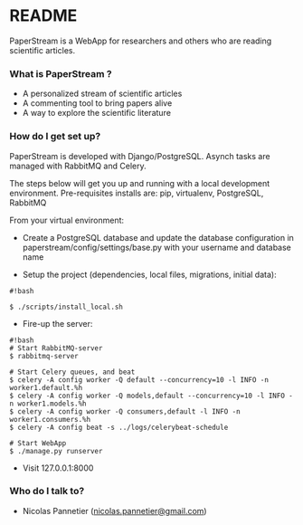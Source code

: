 # README #

PaperStream is a WebApp for researchers and others who are reading scientific articles.

### What is PaperStream ? ###

* A personalized stream of scientific articles 
* A commenting tool to bring papers alive
* A way to explore the scientific literature

### How do I get set up? ###

PaperStream is developed with Django/PostgreSQL. Asynch tasks are managed with
RabbitMQ and Celery.  

The steps below will get you up and running with a local development environment. 
Pre-requisites installs are: pip, virtualenv, PostgreSQL, RabbitMQ

From your virtual environment:

* Create a PostgreSQL database and update the database configuration in 
paperstream/config/settings/base.py with your username and database name

* Setup the project (dependencies, local files, migrations, initial data):  

```
#!bash

$ ./scripts/install_local.sh
```

* Fire-up the server:

```
#!bash
# Start RabbitMQ-server
$ rabbitmq-server

# Start Celery queues, and beat
$ celery -A config worker -Q default --concurrency=10 -l INFO -n worker1.default.%h
$ celery -A config worker -Q models,default --concurrency=10 -l INFO -n worker1.models.%h
$ celery -A config worker -Q consumers,default -l INFO -n worker1.consumers.%h
$ celery -A config beat -s ../logs/celerybeat-schedule

# Start WebApp
$ ./manage.py runserver

```

* Visit 127.0.0.1:8000

### Who do I talk to? ###

* Nicolas Pannetier (nicolas.pannetier@gmail.com)


